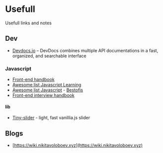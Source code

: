 # Usefull
Usefull links and notes

## Dev 
 - [Devdocs.io](https://devdocs.io) – DevDocs combines multiple API documentations in a fast, organized, and searchable interface
 
### Javascript
 - [Front-end handbook](https://frontendmasters.com/books/front-end-handbook/2019/#3.1)
 - [ Awesome list Javascript Learning ](https://github.com/micromata/awesome-javascript-learning) 
 - [ Awesome list Javascript](https://github.com/sorrycc/awesome-javascript)
 - [Bestofjs](https://bestofjs.org/projects)
 - [Front-end interview handbook](https://github.com/yangshun/front-end-interview-handbook)
 
#### lib
 - [Tiny-slider](https://github.com/ganlanyuan/tiny-slider) - light, fast vanillia.js slider
 
 
## Blogs
 - [https://wiki.nikitavoloboev.xyz](https://wiki.nikitavoloboev.xyz)

